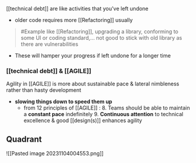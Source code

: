 [[technical debt]] are like activities that you've left undone
- older code requires more [[Refactoring]] usually
>	#Example 
>	like [[Refactoring]], upgrading a library, conforming to some UI or coding standard,...
>	not good to stick with old library as there are vulnerabilities

- These will hamper your progress if left undone for a longer time

### [[technical debt]] & [[AGILE]]
Agility in [[AGILE]] is more about sustainable pace & lateral nimbleness rather than hasty development
- **slowing things down to speed them up**
	- from 12 principles of [[AGILE]] :
		8. Teams should be able to maintain a **constant pace** indefinitely
		9. **Continuous attention** to technical excellence & good [[design(s)]] enhances agility

## Quadrant
![[Pasted image 20231104004553.png]]
